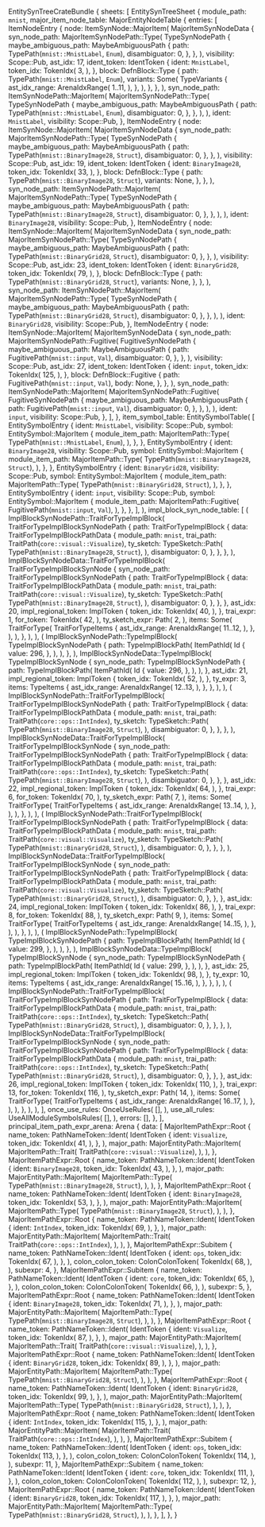 EntitySynTreeCrateBundle {
    sheets: [
        EntitySynTreeSheet {
            module_path: `mnist`,
            major_item_node_table: MajorEntityNodeTable {
                entries: [
                    ItemNodeEntry {
                        node: ItemSynNode::MajorItem(
                            MajorItemSynNodeData {
                                syn_node_path: MajorItemSynNodePath::Type(
                                    TypeSynNodePath {
                                        maybe_ambiguous_path: MaybeAmbiguousPath {
                                            path: TypePath(`mnist::MnistLabel`, `Enum`),
                                            disambiguator: 0,
                                        },
                                    },
                                ),
                                visibility: Scope::Pub,
                                ast_idx: 17,
                                ident_token: IdentToken {
                                    ident: `MnistLabel`,
                                    token_idx: TokenIdx(
                                        3,
                                    ),
                                },
                                block: DefnBlock::Type {
                                    path: TypePath(`mnist::MnistLabel`, `Enum`),
                                    variants: Some(
                                        TypeVariants {
                                            ast_idx_range: ArenaIdxRange(
                                                1..11,
                                            ),
                                        },
                                    ),
                                },
                            },
                        ),
                        syn_node_path: ItemSynNodePath::MajorItem(
                            MajorItemSynNodePath::Type(
                                TypeSynNodePath {
                                    maybe_ambiguous_path: MaybeAmbiguousPath {
                                        path: TypePath(`mnist::MnistLabel`, `Enum`),
                                        disambiguator: 0,
                                    },
                                },
                            ),
                        ),
                        ident: `MnistLabel`,
                        visibility: Scope::Pub,
                    },
                    ItemNodeEntry {
                        node: ItemSynNode::MajorItem(
                            MajorItemSynNodeData {
                                syn_node_path: MajorItemSynNodePath::Type(
                                    TypeSynNodePath {
                                        maybe_ambiguous_path: MaybeAmbiguousPath {
                                            path: TypePath(`mnist::BinaryImage28`, `Struct`),
                                            disambiguator: 0,
                                        },
                                    },
                                ),
                                visibility: Scope::Pub,
                                ast_idx: 19,
                                ident_token: IdentToken {
                                    ident: `BinaryImage28`,
                                    token_idx: TokenIdx(
                                        33,
                                    ),
                                },
                                block: DefnBlock::Type {
                                    path: TypePath(`mnist::BinaryImage28`, `Struct`),
                                    variants: None,
                                },
                            },
                        ),
                        syn_node_path: ItemSynNodePath::MajorItem(
                            MajorItemSynNodePath::Type(
                                TypeSynNodePath {
                                    maybe_ambiguous_path: MaybeAmbiguousPath {
                                        path: TypePath(`mnist::BinaryImage28`, `Struct`),
                                        disambiguator: 0,
                                    },
                                },
                            ),
                        ),
                        ident: `BinaryImage28`,
                        visibility: Scope::Pub,
                    },
                    ItemNodeEntry {
                        node: ItemSynNode::MajorItem(
                            MajorItemSynNodeData {
                                syn_node_path: MajorItemSynNodePath::Type(
                                    TypeSynNodePath {
                                        maybe_ambiguous_path: MaybeAmbiguousPath {
                                            path: TypePath(`mnist::BinaryGrid28`, `Struct`),
                                            disambiguator: 0,
                                        },
                                    },
                                ),
                                visibility: Scope::Pub,
                                ast_idx: 23,
                                ident_token: IdentToken {
                                    ident: `BinaryGrid28`,
                                    token_idx: TokenIdx(
                                        79,
                                    ),
                                },
                                block: DefnBlock::Type {
                                    path: TypePath(`mnist::BinaryGrid28`, `Struct`),
                                    variants: None,
                                },
                            },
                        ),
                        syn_node_path: ItemSynNodePath::MajorItem(
                            MajorItemSynNodePath::Type(
                                TypeSynNodePath {
                                    maybe_ambiguous_path: MaybeAmbiguousPath {
                                        path: TypePath(`mnist::BinaryGrid28`, `Struct`),
                                        disambiguator: 0,
                                    },
                                },
                            ),
                        ),
                        ident: `BinaryGrid28`,
                        visibility: Scope::Pub,
                    },
                    ItemNodeEntry {
                        node: ItemSynNode::MajorItem(
                            MajorItemSynNodeData {
                                syn_node_path: MajorItemSynNodePath::Fugitive(
                                    FugitiveSynNodePath {
                                        maybe_ambiguous_path: MaybeAmbiguousPath {
                                            path: FugitivePath(`mnist::input`, `Val`),
                                            disambiguator: 0,
                                        },
                                    },
                                ),
                                visibility: Scope::Pub,
                                ast_idx: 27,
                                ident_token: IdentToken {
                                    ident: `input`,
                                    token_idx: TokenIdx(
                                        125,
                                    ),
                                },
                                block: DefnBlock::Fugitive {
                                    path: FugitivePath(`mnist::input`, `Val`),
                                    body: None,
                                },
                            },
                        ),
                        syn_node_path: ItemSynNodePath::MajorItem(
                            MajorItemSynNodePath::Fugitive(
                                FugitiveSynNodePath {
                                    maybe_ambiguous_path: MaybeAmbiguousPath {
                                        path: FugitivePath(`mnist::input`, `Val`),
                                        disambiguator: 0,
                                    },
                                },
                            ),
                        ),
                        ident: `input`,
                        visibility: Scope::Pub,
                    },
                ],
            },
            item_symbol_table: EntitySymbolTable(
                [
                    EntitySymbolEntry {
                        ident: `MnistLabel`,
                        visibility: Scope::Pub,
                        symbol: EntitySymbol::MajorItem {
                            module_item_path: MajorItemPath::Type(
                                TypePath(`mnist::MnistLabel`, `Enum`),
                            ),
                        },
                    },
                    EntitySymbolEntry {
                        ident: `BinaryImage28`,
                        visibility: Scope::Pub,
                        symbol: EntitySymbol::MajorItem {
                            module_item_path: MajorItemPath::Type(
                                TypePath(`mnist::BinaryImage28`, `Struct`),
                            ),
                        },
                    },
                    EntitySymbolEntry {
                        ident: `BinaryGrid28`,
                        visibility: Scope::Pub,
                        symbol: EntitySymbol::MajorItem {
                            module_item_path: MajorItemPath::Type(
                                TypePath(`mnist::BinaryGrid28`, `Struct`),
                            ),
                        },
                    },
                    EntitySymbolEntry {
                        ident: `input`,
                        visibility: Scope::Pub,
                        symbol: EntitySymbol::MajorItem {
                            module_item_path: MajorItemPath::Fugitive(
                                FugitivePath(`mnist::input`, `Val`),
                            ),
                        },
                    },
                ],
            ),
            impl_block_syn_node_table: [
                (
                    ImplBlockSynNodePath::TraitForTypeImplBlock(
                        TraitForTypeImplBlockSynNodePath {
                            path: TraitForTypeImplBlock {
                                data: TraitForTypeImplBlockPathData {
                                    module_path: `mnist`,
                                    trai_path: TraitPath(`core::visual::Visualize`),
                                    ty_sketch: TypeSketch::Path(
                                        TypePath(`mnist::BinaryImage28`, `Struct`),
                                    ),
                                    disambiguator: 0,
                                },
                            },
                        },
                    ),
                    ImplBlockSynNodeData::TraitForTypeImplBlock(
                        TraitForTypeImplBlockSynNode {
                            syn_node_path: TraitForTypeImplBlockSynNodePath {
                                path: TraitForTypeImplBlock {
                                    data: TraitForTypeImplBlockPathData {
                                        module_path: `mnist`,
                                        trai_path: TraitPath(`core::visual::Visualize`),
                                        ty_sketch: TypeSketch::Path(
                                            TypePath(`mnist::BinaryImage28`, `Struct`),
                                        ),
                                        disambiguator: 0,
                                    },
                                },
                            },
                            ast_idx: 20,
                            impl_regional_token: ImplToken {
                                token_idx: TokenIdx(
                                    40,
                                ),
                            },
                            trai_expr: 1,
                            for_token: TokenIdx(
                                42,
                            ),
                            ty_sketch_expr: Path(
                                2,
                            ),
                            items: Some(
                                TraitForType(
                                    TraitForTypeItems {
                                        ast_idx_range: ArenaIdxRange(
                                            11..12,
                                        ),
                                    },
                                ),
                            ),
                        },
                    ),
                ),
                (
                    ImplBlockSynNodePath::TypeImplBlock(
                        TypeImplBlockSynNodePath {
                            path: TypeImplBlockPath(
                                ItemPathId(
                                    Id {
                                        value: 296,
                                    },
                                ),
                            ),
                        },
                    ),
                    ImplBlockSynNodeData::TypeImplBlock(
                        TypeImplBlockSynNode {
                            syn_node_path: TypeImplBlockSynNodePath {
                                path: TypeImplBlockPath(
                                    ItemPathId(
                                        Id {
                                            value: 296,
                                        },
                                    ),
                                ),
                            },
                            ast_idx: 21,
                            impl_regional_token: ImplToken {
                                token_idx: TokenIdx(
                                    52,
                                ),
                            },
                            ty_expr: 3,
                            items: TypeItems {
                                ast_idx_range: ArenaIdxRange(
                                    12..13,
                                ),
                            },
                        },
                    ),
                ),
                (
                    ImplBlockSynNodePath::TraitForTypeImplBlock(
                        TraitForTypeImplBlockSynNodePath {
                            path: TraitForTypeImplBlock {
                                data: TraitForTypeImplBlockPathData {
                                    module_path: `mnist`,
                                    trai_path: TraitPath(`core::ops::IntIndex`),
                                    ty_sketch: TypeSketch::Path(
                                        TypePath(`mnist::BinaryImage28`, `Struct`),
                                    ),
                                    disambiguator: 0,
                                },
                            },
                        },
                    ),
                    ImplBlockSynNodeData::TraitForTypeImplBlock(
                        TraitForTypeImplBlockSynNode {
                            syn_node_path: TraitForTypeImplBlockSynNodePath {
                                path: TraitForTypeImplBlock {
                                    data: TraitForTypeImplBlockPathData {
                                        module_path: `mnist`,
                                        trai_path: TraitPath(`core::ops::IntIndex`),
                                        ty_sketch: TypeSketch::Path(
                                            TypePath(`mnist::BinaryImage28`, `Struct`),
                                        ),
                                        disambiguator: 0,
                                    },
                                },
                            },
                            ast_idx: 22,
                            impl_regional_token: ImplToken {
                                token_idx: TokenIdx(
                                    64,
                                ),
                            },
                            trai_expr: 6,
                            for_token: TokenIdx(
                                70,
                            ),
                            ty_sketch_expr: Path(
                                7,
                            ),
                            items: Some(
                                TraitForType(
                                    TraitForTypeItems {
                                        ast_idx_range: ArenaIdxRange(
                                            13..14,
                                        ),
                                    },
                                ),
                            ),
                        },
                    ),
                ),
                (
                    ImplBlockSynNodePath::TraitForTypeImplBlock(
                        TraitForTypeImplBlockSynNodePath {
                            path: TraitForTypeImplBlock {
                                data: TraitForTypeImplBlockPathData {
                                    module_path: `mnist`,
                                    trai_path: TraitPath(`core::visual::Visualize`),
                                    ty_sketch: TypeSketch::Path(
                                        TypePath(`mnist::BinaryGrid28`, `Struct`),
                                    ),
                                    disambiguator: 0,
                                },
                            },
                        },
                    ),
                    ImplBlockSynNodeData::TraitForTypeImplBlock(
                        TraitForTypeImplBlockSynNode {
                            syn_node_path: TraitForTypeImplBlockSynNodePath {
                                path: TraitForTypeImplBlock {
                                    data: TraitForTypeImplBlockPathData {
                                        module_path: `mnist`,
                                        trai_path: TraitPath(`core::visual::Visualize`),
                                        ty_sketch: TypeSketch::Path(
                                            TypePath(`mnist::BinaryGrid28`, `Struct`),
                                        ),
                                        disambiguator: 0,
                                    },
                                },
                            },
                            ast_idx: 24,
                            impl_regional_token: ImplToken {
                                token_idx: TokenIdx(
                                    86,
                                ),
                            },
                            trai_expr: 8,
                            for_token: TokenIdx(
                                88,
                            ),
                            ty_sketch_expr: Path(
                                9,
                            ),
                            items: Some(
                                TraitForType(
                                    TraitForTypeItems {
                                        ast_idx_range: ArenaIdxRange(
                                            14..15,
                                        ),
                                    },
                                ),
                            ),
                        },
                    ),
                ),
                (
                    ImplBlockSynNodePath::TypeImplBlock(
                        TypeImplBlockSynNodePath {
                            path: TypeImplBlockPath(
                                ItemPathId(
                                    Id {
                                        value: 299,
                                    },
                                ),
                            ),
                        },
                    ),
                    ImplBlockSynNodeData::TypeImplBlock(
                        TypeImplBlockSynNode {
                            syn_node_path: TypeImplBlockSynNodePath {
                                path: TypeImplBlockPath(
                                    ItemPathId(
                                        Id {
                                            value: 299,
                                        },
                                    ),
                                ),
                            },
                            ast_idx: 25,
                            impl_regional_token: ImplToken {
                                token_idx: TokenIdx(
                                    98,
                                ),
                            },
                            ty_expr: 10,
                            items: TypeItems {
                                ast_idx_range: ArenaIdxRange(
                                    15..16,
                                ),
                            },
                        },
                    ),
                ),
                (
                    ImplBlockSynNodePath::TraitForTypeImplBlock(
                        TraitForTypeImplBlockSynNodePath {
                            path: TraitForTypeImplBlock {
                                data: TraitForTypeImplBlockPathData {
                                    module_path: `mnist`,
                                    trai_path: TraitPath(`core::ops::IntIndex`),
                                    ty_sketch: TypeSketch::Path(
                                        TypePath(`mnist::BinaryGrid28`, `Struct`),
                                    ),
                                    disambiguator: 0,
                                },
                            },
                        },
                    ),
                    ImplBlockSynNodeData::TraitForTypeImplBlock(
                        TraitForTypeImplBlockSynNode {
                            syn_node_path: TraitForTypeImplBlockSynNodePath {
                                path: TraitForTypeImplBlock {
                                    data: TraitForTypeImplBlockPathData {
                                        module_path: `mnist`,
                                        trai_path: TraitPath(`core::ops::IntIndex`),
                                        ty_sketch: TypeSketch::Path(
                                            TypePath(`mnist::BinaryGrid28`, `Struct`),
                                        ),
                                        disambiguator: 0,
                                    },
                                },
                            },
                            ast_idx: 26,
                            impl_regional_token: ImplToken {
                                token_idx: TokenIdx(
                                    110,
                                ),
                            },
                            trai_expr: 13,
                            for_token: TokenIdx(
                                116,
                            ),
                            ty_sketch_expr: Path(
                                14,
                            ),
                            items: Some(
                                TraitForType(
                                    TraitForTypeItems {
                                        ast_idx_range: ArenaIdxRange(
                                            16..17,
                                        ),
                                    },
                                ),
                            ),
                        },
                    ),
                ),
            ],
            once_use_rules: OnceUseRules(
                [],
            ),
            use_all_rules: UseAllModuleSymbolsRules(
                [],
            ),
            errors: [],
        },
    ],
    principal_item_path_expr_arena: Arena {
        data: [
            MajorItemPathExpr::Root {
                name_token: PathNameToken::Ident(
                    IdentToken {
                        ident: `Visualize`,
                        token_idx: TokenIdx(
                            41,
                        ),
                    },
                ),
                major_path: MajorEntityPath::MajorItem(
                    MajorItemPath::Trait(
                        TraitPath(`core::visual::Visualize`),
                    ),
                ),
            },
            MajorItemPathExpr::Root {
                name_token: PathNameToken::Ident(
                    IdentToken {
                        ident: `BinaryImage28`,
                        token_idx: TokenIdx(
                            43,
                        ),
                    },
                ),
                major_path: MajorEntityPath::MajorItem(
                    MajorItemPath::Type(
                        TypePath(`mnist::BinaryImage28`, `Struct`),
                    ),
                ),
            },
            MajorItemPathExpr::Root {
                name_token: PathNameToken::Ident(
                    IdentToken {
                        ident: `BinaryImage28`,
                        token_idx: TokenIdx(
                            53,
                        ),
                    },
                ),
                major_path: MajorEntityPath::MajorItem(
                    MajorItemPath::Type(
                        TypePath(`mnist::BinaryImage28`, `Struct`),
                    ),
                ),
            },
            MajorItemPathExpr::Root {
                name_token: PathNameToken::Ident(
                    IdentToken {
                        ident: `IntIndex`,
                        token_idx: TokenIdx(
                            69,
                        ),
                    },
                ),
                major_path: MajorEntityPath::MajorItem(
                    MajorItemPath::Trait(
                        TraitPath(`core::ops::IntIndex`),
                    ),
                ),
            },
            MajorItemPathExpr::Subitem {
                name_token: PathNameToken::Ident(
                    IdentToken {
                        ident: `ops`,
                        token_idx: TokenIdx(
                            67,
                        ),
                    },
                ),
                colon_colon_token: ColonColonToken(
                    TokenIdx(
                        68,
                    ),
                ),
                subexpr: 4,
            },
            MajorItemPathExpr::Subitem {
                name_token: PathNameToken::Ident(
                    IdentToken {
                        ident: `core`,
                        token_idx: TokenIdx(
                            65,
                        ),
                    },
                ),
                colon_colon_token: ColonColonToken(
                    TokenIdx(
                        66,
                    ),
                ),
                subexpr: 5,
            },
            MajorItemPathExpr::Root {
                name_token: PathNameToken::Ident(
                    IdentToken {
                        ident: `BinaryImage28`,
                        token_idx: TokenIdx(
                            71,
                        ),
                    },
                ),
                major_path: MajorEntityPath::MajorItem(
                    MajorItemPath::Type(
                        TypePath(`mnist::BinaryImage28`, `Struct`),
                    ),
                ),
            },
            MajorItemPathExpr::Root {
                name_token: PathNameToken::Ident(
                    IdentToken {
                        ident: `Visualize`,
                        token_idx: TokenIdx(
                            87,
                        ),
                    },
                ),
                major_path: MajorEntityPath::MajorItem(
                    MajorItemPath::Trait(
                        TraitPath(`core::visual::Visualize`),
                    ),
                ),
            },
            MajorItemPathExpr::Root {
                name_token: PathNameToken::Ident(
                    IdentToken {
                        ident: `BinaryGrid28`,
                        token_idx: TokenIdx(
                            89,
                        ),
                    },
                ),
                major_path: MajorEntityPath::MajorItem(
                    MajorItemPath::Type(
                        TypePath(`mnist::BinaryGrid28`, `Struct`),
                    ),
                ),
            },
            MajorItemPathExpr::Root {
                name_token: PathNameToken::Ident(
                    IdentToken {
                        ident: `BinaryGrid28`,
                        token_idx: TokenIdx(
                            99,
                        ),
                    },
                ),
                major_path: MajorEntityPath::MajorItem(
                    MajorItemPath::Type(
                        TypePath(`mnist::BinaryGrid28`, `Struct`),
                    ),
                ),
            },
            MajorItemPathExpr::Root {
                name_token: PathNameToken::Ident(
                    IdentToken {
                        ident: `IntIndex`,
                        token_idx: TokenIdx(
                            115,
                        ),
                    },
                ),
                major_path: MajorEntityPath::MajorItem(
                    MajorItemPath::Trait(
                        TraitPath(`core::ops::IntIndex`),
                    ),
                ),
            },
            MajorItemPathExpr::Subitem {
                name_token: PathNameToken::Ident(
                    IdentToken {
                        ident: `ops`,
                        token_idx: TokenIdx(
                            113,
                        ),
                    },
                ),
                colon_colon_token: ColonColonToken(
                    TokenIdx(
                        114,
                    ),
                ),
                subexpr: 11,
            },
            MajorItemPathExpr::Subitem {
                name_token: PathNameToken::Ident(
                    IdentToken {
                        ident: `core`,
                        token_idx: TokenIdx(
                            111,
                        ),
                    },
                ),
                colon_colon_token: ColonColonToken(
                    TokenIdx(
                        112,
                    ),
                ),
                subexpr: 12,
            },
            MajorItemPathExpr::Root {
                name_token: PathNameToken::Ident(
                    IdentToken {
                        ident: `BinaryGrid28`,
                        token_idx: TokenIdx(
                            117,
                        ),
                    },
                ),
                major_path: MajorEntityPath::MajorItem(
                    MajorItemPath::Type(
                        TypePath(`mnist::BinaryGrid28`, `Struct`),
                    ),
                ),
            },
        ],
    },
}